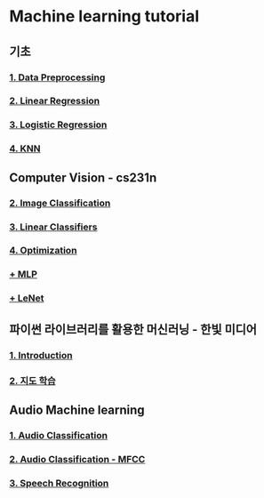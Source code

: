 # Machine learning tutorial

## 기초

### [1. Data Preprocessing](https://github.com/JJongyn/Machine_learning_tutorial/tree/master/basic/Data_Preprocessing)
### [2. Linear Regression](https://github.com/JJongyn/Machine_learning_tutorial/tree/master/basic/Linear%20regression)
### [3. Logistic Regression](https://github.com/JJongyn/Machine_learning_tutorial/tree/master/basic/Logistic%20regression)
### [4. KNN](https://github.com/JJongyn/Machine_learning_tutorial/tree/master/basic/kNN)


## Computer Vision - cs231n

### [2. Image Classification]()
### [3. Linear Classifiers](https://github.com/JJongyn/Machine_learning_tutorial/tree/master/cs231/3.Linear%20Classifiers)
### [4. Optimization](https://github.com/JJongyn/Machine_learning_tutorial/tree/master/cs231/4.Optimization)
### [+ MLP](https://github.com/JJongyn/Machine_learning_tutorial/tree/master/Computer_Vision/MLP/MLP.ipynb)
### [+ LeNet](https://github.com/JJongyn/Machine_learning_tutorial/tree/master/Computer_Vision/LeNet/LeNet2.ipynb)

## 파이썬 라이브러리를 활용한 머신러닝 - 한빛 미디어
### [1. Introduction](https://github.com/JJongyn/Machine_learning_tutorial/blob/master/Machine%20Learning%20with%20Python/1.introduction/iris_data.ipynb)
### [2. 지도 학습](https://github.com/JJongyn/Machine_learning_tutorial/blob/master/Machine%20Learning%20with%20Python/2.지도학습/2_지도학습.ipynb)

## Audio Machine learning
### [1. Audio Classification](https://github.com/JJongyn/Machine_learning_tutorial/tree/master/Audio%20machine%20learning/Audio_Classification/Audio_Classification.ipynb)
### [2. Audio Classification - MFCC](https://github.com/JJongyn/Machine_learning_tutorial/tree/master/Audio%20machine%20learning/MFCC_Audio_Classification/MFCC_Audio_Classification.ipynb)
### [3. Speech Recognition](https://github.com/JJongyn/Machine_learning_tutorial/tree/master/Audio%20machine%20learning/Speech_Recognition/Speech_Recognition.ipynb)

